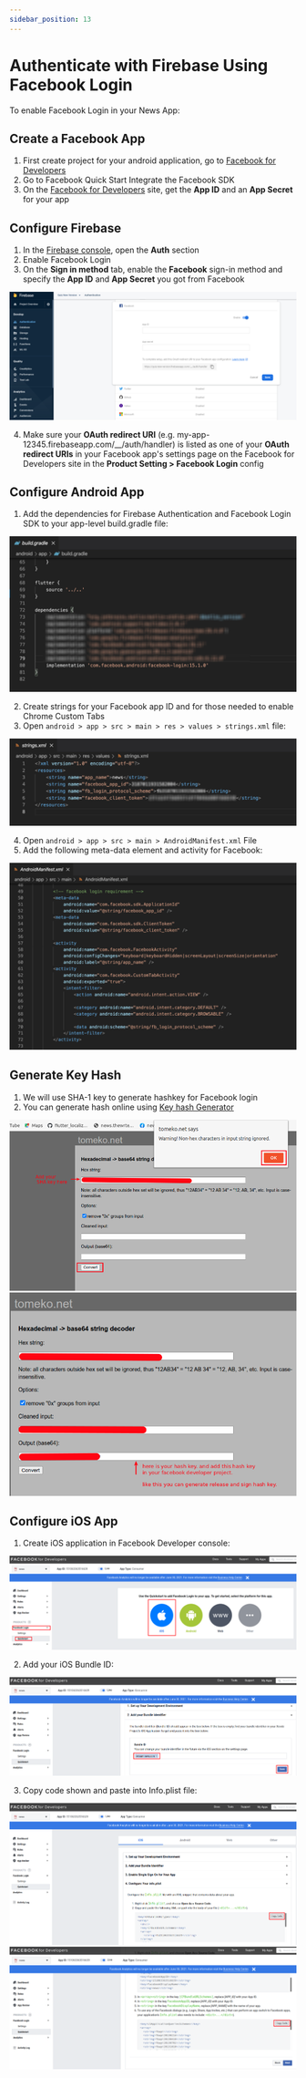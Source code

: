 ```yaml
---
sidebar_position: 13
---
```


# Authenticate with Firebase Using Facebook Login

To enable Facebook Login in your News App:

## Create a Facebook App

1. First create project for your android application, go to [Facebook for Developers](https://developers.facebook.com/)
2. Go to Facebook Quick Start Integrate the Facebook SDK
3. On the [Facebook for Developers](https://developers.facebook.com/) site, get the **App ID** and an **App Secret** for your app

## Configure Firebase

1. In the [Firebase console](https://console.firebase.google.com/u/0/), open the **Auth** section
2. Enable Facebook Login
3. On the **Sign in method** tab, enable the **Facebook** sign-in method and specify the **App ID** and **App Secret** you got from Facebook

![Facebook Firebase Setup](/images/app/fb0.png)

4. Make sure your **OAuth redirect URI** (e.g. my-app-12345.firebaseapp.com/\_\_/auth/handler) is listed as one of your **OAuth redirect URIs** in your Facebook app's settings page on the Facebook for Developers site in the **Product Setting > Facebook Login** config

## Configure Android App

1. Add the dependencies for Firebase Authentication and Facebook Login SDK to your app-level build.gradle file:

![Facebook Gradle Setup](/images/app/fb1.png)

2. Create strings for your Facebook app ID and for those needed to enable Chrome Custom Tabs
3. Open `android > app > src > main > res > values > strings.xml` file:

![Facebook Strings](/images/app/fb3.png)

4. Open `android > app > src > main > AndroidManifest.xml` File
5. Add the following meta-data element and activity for Facebook:

![Facebook Manifest](/images/app/fb2.png)

## Generate Key Hash

1. We will use SHA-1 key to generate hashkey for Facebook login
2. You can generate hash online using [Key hash Generator](http://tomeko.net/online_tools/hex_to_base64.php)

![Hash Key 1](/images/app/hash_key1.png)
![Hash Key 2](/images/app/hash_key2.png)

## Configure iOS App

1. Create iOS application in Facebook Developer console:

![Facebook iOS Setup 1](/images/app/fb_ios1.png)

2. Add your iOS Bundle ID:

![Facebook iOS Setup 2](/images/app/fb_ios2.png)

3. Copy code shown and paste into Info.plist file:

![Facebook iOS Setup 3](/images/app/fb_ios3.png)
![Facebook iOS Setup 4](/images/app/fb_ios4.png)
